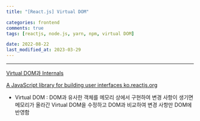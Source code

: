 ```yaml
---
title: "[React.js] Virtual DOM"

categories: frontend
comments: true
tags: [reactjs, node.js, yarn, npm, virtual DOM]

date: 2022-08-22
last_modified_at: 2023-03-29
---
```


---

[Virtual DOM과 Internals](https://ko.reactjs.org/docs/faq-internals.html)

[A JavaScript library for building user interfaces
ko.reactjs.org](https://ko.reactjs.org/docs/faq-internals.html)

- Virtual DOM : DOM과 유사한 객체를 메모리 상에서 구현하여 변경 사항이 생기면 메모리가 올라간 Virtual DOM을 수정하고 DOM과 비교하여 변경 사항만 DOM에 반영함
